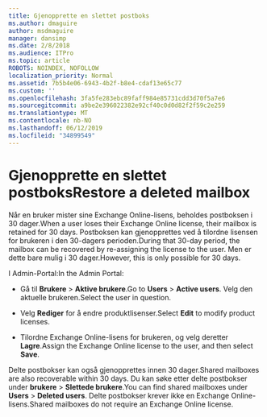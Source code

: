 ```yaml
---
title: Gjenopprette en slettet postboks
ms.author: dmaguire
author: msdmaguire
manager: dansimp
ms.date: 2/8/2018
ms.audience: ITPro
ms.topic: article
ROBOTS: NOINDEX, NOFOLLOW
localization_priority: Normal
ms.assetid: 7b5b4e06-6943-4b2f-b8e4-cdaf13e65c77
ms.custom: ''
ms.openlocfilehash: 3fa5fe283ebc89faff984e85731cdd3d70f5a7e6
ms.sourcegitcommit: a9be2e396022382e92cf40c0d0d82f2f59c2e259
ms.translationtype: MT
ms.contentlocale: nb-NO
ms.lasthandoff: 06/12/2019
ms.locfileid: "34899549"
---
```

# <a name="restore-a-deleted-mailbox"></a><span data-ttu-id="f022f-102">Gjenopprette en slettet postboks</span><span class="sxs-lookup"><span data-stu-id="f022f-102">Restore a deleted mailbox</span></span>

<span data-ttu-id="f022f-103">Når en bruker mister sine Exchange Online-lisens, beholdes postboksen i 30 dager.</span><span class="sxs-lookup"><span data-stu-id="f022f-103">When a user loses their Exchange Online license, their mailbox is retained for 30 days.</span></span> <span data-ttu-id="f022f-104">Postboksen kan gjenopprettes ved å tilordne lisensen for brukeren i den 30-dagers perioden.</span><span class="sxs-lookup"><span data-stu-id="f022f-104">During that 30-day period, the mailbox can be recovered by re-assigning the license to the user.</span></span> <span data-ttu-id="f022f-105">Men er dette bare mulig i 30 dager.</span><span class="sxs-lookup"><span data-stu-id="f022f-105">However, this is only possible for 30 days.</span></span>
  
<span data-ttu-id="f022f-106">I Admin-Portal:</span><span class="sxs-lookup"><span data-stu-id="f022f-106">In the Admin Portal:</span></span>
  
- <span data-ttu-id="f022f-107">Gå til **Brukere** \> **Aktive brukere**.</span><span class="sxs-lookup"><span data-stu-id="f022f-107">Go to **Users** \> **Active users**.</span></span> <span data-ttu-id="f022f-108">Velg den aktuelle brukeren.</span><span class="sxs-lookup"><span data-stu-id="f022f-108">Select the user in question.</span></span>

- <span data-ttu-id="f022f-109">Velg **Rediger** for å endre produktlisenser.</span><span class="sxs-lookup"><span data-stu-id="f022f-109">Select **Edit** to modify product licenses.</span></span>

- <span data-ttu-id="f022f-110">Tilordne Exchange Online-lisens for brukeren, og velg deretter **Lagre**.</span><span class="sxs-lookup"><span data-stu-id="f022f-110">Assign the Exchange Online license to the user, and then select **Save**.</span></span>

<span data-ttu-id="f022f-111">Delte postbokser kan også gjenopprettes innen 30 dager.</span><span class="sxs-lookup"><span data-stu-id="f022f-111">Shared mailboxes are also recoverable within 30 days.</span></span> <span data-ttu-id="f022f-112">Du kan søke etter delte postbokser under **brukere** \> **Slettede brukere**.</span><span class="sxs-lookup"><span data-stu-id="f022f-112">You can find shared mailboxes under **Users** \> **Deleted users**.</span></span> <span data-ttu-id="f022f-113">Delte postbokser krever ikke en Exchange Online-lisens.</span><span class="sxs-lookup"><span data-stu-id="f022f-113">Shared mailboxes do not require an Exchange Online license.</span></span>
  